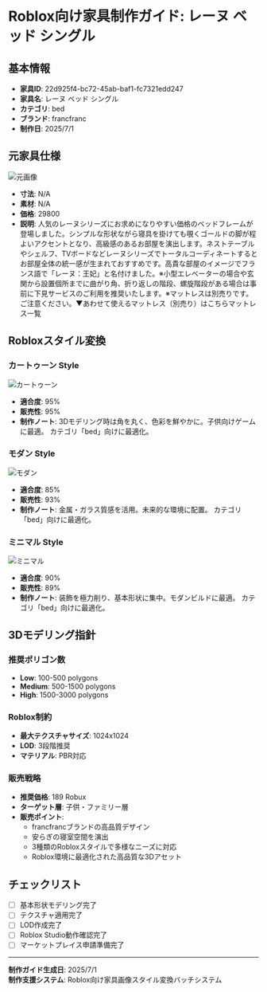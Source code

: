 # Roblox向け家具制作ガイド: レーヌ ベッド シングル

## 基本情報

- **家具ID**: 22d925f4-bc72-45ab-baf1-fc7321edd247
- **家具名**: レーヌ ベッド シングル
- **カテゴリ**: bed
- **ブランド**: francfranc
- **制作日**: 2025/7/1

## 元家具仕様

![元画像](../original-images/22d925f4-bc72-45ab-baf1-fc7321edd247_francfranc_bed_レーヌ_ベッド_シングル.jpg)

- **寸法**: N/A
- **素材**: N/A
- **価格**: 29800
- **説明**: 人気のレーヌシリーズにお求めになりやすい価格のベッドフレームが登場しました。シンプルな形状ながら寝具を掛けても覗くゴールドの脚が程よいアクセントとなり、高級感のあるお部屋を演出します。ネストテーブルやシェルフ、TVボードなどレーヌシリーズでトータルコーディネートするとお部屋全体の統一感が生まれておすすめです。高貴な部屋のイメージでフランス語で「レーヌ：王妃」と名付けました。※小型エレベーターの場合や玄関から設置個所までに曲がり角、折り返しの階段、螺旋階段がある場合は事前に下見サービスのご利用を推奨いたします。※マットレスは別売りです。ご注意ください。▼あわせて使えるマットレス（別売り）はこちらマットレス一覧

## Robloxスタイル変換

### カートゥーン Style

![カートゥーン](../roblox-transformed/22d925f4-bc72-45ab-baf1-fc7321edd247_francfranc_bed_レーヌ_ベッド_シングル_roblox-cartoony.png)

- **適合度**: 95%
- **販売性**: 95%
- **制作ノート**: 3Dモデリング時は角を丸く、色彩を鮮やかに。子供向けゲームに最適。 カテゴリ「bed」向けに最適化。

### モダン Style

![モダン](../roblox-transformed/22d925f4-bc72-45ab-baf1-fc7321edd247_francfranc_bed_レーヌ_ベッド_シングル_roblox-modern.png)

- **適合度**: 85%
- **販売性**: 93%
- **制作ノート**: 金属・ガラス質感を活用。未来的な環境に配置。 カテゴリ「bed」向けに最適化。

### ミニマル Style

![ミニマル](../roblox-transformed/22d925f4-bc72-45ab-baf1-fc7321edd247_francfranc_bed_レーヌ_ベッド_シングル_roblox-minimalist.png)

- **適合度**: 90%
- **販売性**: 89%
- **制作ノート**: 装飾を極力削り、基本形状に集中。モダンビルドに最適。 カテゴリ「bed」向けに最適化。


## 3Dモデリング指針

### 推奨ポリゴン数
- **Low**: 100-500 polygons
- **Medium**: 500-1500 polygons
- **High**: 1500-3000 polygons

### Roblox制約
- **最大テクスチャサイズ**: 1024x1024
- **LOD**: 3段階推奨
- **マテリアル**: PBR対応

### 販売戦略
- **推奨価格**: 189 Robux
- **ターゲット層**: 子供・ファミリー層
- **販売ポイント**:
  - francfrancブランドの高品質デザイン
  - 安らぎの寝室空間を演出
  - 3種類のRobloxスタイルで多様なニーズに対応
  - Roblox環境に最適化された高品質な3Dアセット

## チェックリスト
- [ ] 基本形状モデリング完了
- [ ] テクスチャ適用完了
- [ ] LOD作成完了
- [ ] Roblox Studio動作確認完了
- [ ] マーケットプレイス申請準備完了

---

**制作ガイド生成日**: 2025/7/1  
**制作支援システム**: Roblox向け家具画像スタイル変換バッチシステム  
